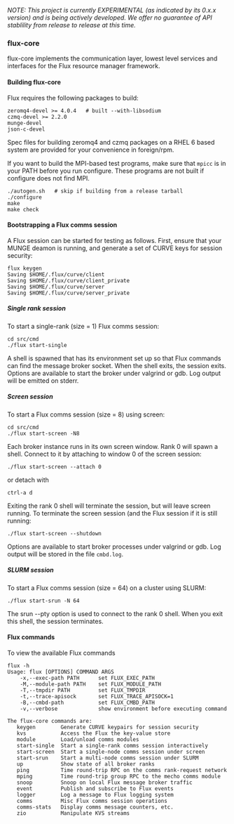 _NOTE: This project is currently EXPERIMENTAL (as indicated by its
0.x.x version) and is being actively developed.  We offer no guarantee
of API stablility from release to release at this time._

### flux-core

flux-core implements the communication layer, lowest level
services and interfaces for the Flux resource manager framework.

#### Building flux-core

Flux requires the following packages to build:
```
zeromq4-devel >= 4.0.4   # built --with-libsodium
czmq-devel >= 2.2.0
munge-devel
json-c-devel
```
Spec files for building zeromq4 and czmq packages on a RHEL 6 based
system are provided for your convenience in foreign/rpm.

If you want to build the MPI-based test programs, make sure that
`mpicc` is in your PATH before you run configure.  These programs are
not built if configure does not find MPI.

```
./autogen.sh   # skip if building from a release tarball
./configure
make
make check
```
#### Bootstrapping a Flux comms session

A Flux session can be started for testing as follows.
First, ensure that your MUNGE deamon is running, and
generate a set of CURVE keys for session security:
```
flux keygen
Saving $HOME/.flux/curve/client
Saving $HOME/.flux/curve/client_private
Saving $HOME/.flux/curve/server
Saving $HOME/.flux/curve/server_private
```

##### Single rank session

To start a single-rank (size = 1) Flux comms session:
```
cd src/cmd
./flux start-single
```
A shell is spawned that has its environment set up so that Flux
commands can find the message broker socket.  When the shell exits,
the session exits.
Options are available to start the broker under valgrind or gdb.
Log output will be emitted on stderr.

##### Screen session

To start a Flux comms session (size = 8) using screen:
```
cd src/cmd
./flux start-screen -N8
```
Each broker instance runs in its own screen window.
Rank 0 will spawn a shell.   Connect to it by attaching
to window 0 of the screen session:
```
./flux start-screen --attach 0
```
or detach with
```
ctrl-a d
```
Exiting the rank 0 shell will terminate the session, but will
leave screen running.  To terminate the screen session (and the Flux
session if it is still running:
```
./flux start-screen --shutdown
```
Options are available to start broker processes under valgrind or gdb.
Log output will be stored in the file `cmbd.log`.

##### SLURM session

To start a Flux comms session (size = 64) on a cluster using SLURM:
```
./flux start-srun -N 64
```
The srun --pty option is used to connect to the rank 0 shell.
When you exit this shell, the session terminates.

#### Flux commands

To view the available Flux commands
```
flux -h
Usage: flux [OPTIONS] COMMAND ARGS
    -x,--exec-path PATH      set FLUX_EXEC_PATH
    -M,--module-path PATH    set FLUX_MODULE_PATH
    -T,--tmpdir PATH         set FLUX_TMPDIR
    -t,--trace-apisock       set FLUX_TRACE_APISOCK=1
    -B,--cmbd-path           set FLUX_CMBD_PATH
    -v,--verbose             show environment before executing command

The flux-core commands are:
   keygen        Generate CURVE keypairs for session security
   kvs           Access the Flux the key-value store
   module        Load/unload comms modules
   start-single  Start a single-rank comms session interactively
   start-screen  Start a single-node comms session under screen
   start-srun    Start a multi-node comms session under SLURM
   up            Show state of all broker ranks
   ping          Time round-trip RPC on the comms rank-request network
   mping         Time round-trip group RPC to the mecho comms module
   snoop         Snoop on local Flux message broker traffic
   event         Publish and subscribe to Flux events
   logger        Log a message to Flux logging system
   comms         Misc Flux comms session operations
   comms-stats   Display comms message counters, etc.
   zio           Manipulate KVS streams
```
